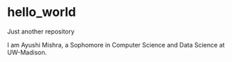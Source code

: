 # hello_world
Just another repository

I am Ayushi Mishra, a Sophomore in Computer Science and Data Science at UW-Madison.
